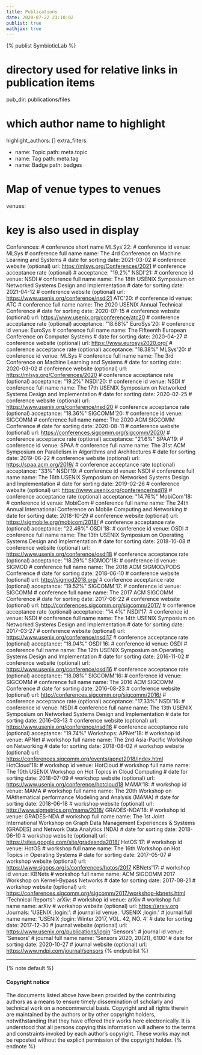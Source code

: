 ```yaml
---
title: Publications
date: 2020-07-22 23:10:02
publist: true
mathjax: true
---
```

{% publist SymbioticLab %}
# directory used for relative links in publication items
pub_dir: publications/files
# which author name to highlight
highlight_authors: []
extra_filters:
  - name: Topic
    path: meta.topic
  - name: Tag
    path: meta.tag
  - name: Badge
    path: badges
# Map of venue types to venues
venues:
  # key is also used in display
  Conferences:
    # conference short name
    MLSys'22:
      # conference id
      venue: MLSys
      # conference full name
      name: The 4rd Conference on Machine Learning and Systems
      # date for sorting
      date: 2021-03-02
      # conference website (optional)
      url: https://mlsys.org/Conferences/2021
      # conference acceptance rate (optional)
      # acceptance: "19.2%"
    NSDI'21:
      # conference id
      venue: NSDI
      # conference full name
      name: The 18th USENIX Symposium on Networked Systems Design and Implementation
      # date for sorting
      date: 2021-04-12
      # conference website (optional)
      url: https://www.usenix.org/conference/nsdi21
    ATC'20:
      # conference id
      venue: ATC
      # conference full name
      name: The 2020 USENIX Annual Technical Conference
      # date for sorting
      date: 2020-07-15
      # conference website (optional)
      url: https://www.usenix.org/conference/atc20
      # conference acceptance rate (optional)
      acceptance: "18.68%"
    EuroSys'20:
      # conference id
      venue: EuroSys
      # conference full name
      name: The Fifteenth European Conference on Computer Systems
      # date for sorting
      date: 2020-04-27
      # conference website (optional)
      url: https://www.eurosys2020.org/
      # conference acceptance rate (optional)
      acceptance: "18.38%"
    MLSys'20:
      # conference id
      venue: MLSys
      # conference full name
      name: The 3rd Conference on Machine Learning and Systems
      # date for sorting
      date: 2020-03-02
      # conference website (optional)
      url: https://mlsys.org/Conferences/2020
      # conference acceptance rate (optional)
      acceptance: "19.2%"
    NSDI'20:
      # conference id
      venue: NSDI
      # conference full name
      name: The 17th USENIX Symposium on Networked Systems Design and Implementation
      # date for sorting
      date: 2020-02-25
      # conference website (optional)
      url: https://www.usenix.org/conference/nsdi20
      # conference acceptance rate (optional)
      acceptance: "18.36%"
    SIGCOMM'20:
      # conference id
      venue: SIGCOMM
      # conference full name
      name: The 2020 ACM SIGCOMM Conference
      # date for sorting
      date: 2020-08-11
      # conference website (optional)
      url: https://conferences.sigcomm.org/sigcomm/2020/
      # conference acceptance rate (optional)
      acceptance: "21.6%"
    SPAA'19:
      # conference id
      venue: SPAA
      # conference full name
      name: The 31st ACM Symposium on Parallelism in Algorithms and Architectures
      # date for sorting
      date: 2019-06-22
      # conference website (optional)
      url: https://spaa.acm.org/2019/
      # conference acceptance rate (optional)
      acceptance: "33%"
    NSDI'19:
      # conference id
      venue: NSDI
      # conference full name
      name: The 16th USENIX Symposium on Networked Systems Design and Implementation
      # date for sorting
      date: 2019-02-26
      # conference website (optional)
      url: https://www.usenix.org/conference/nsdi19
      # conference acceptance rate (optional)
      acceptance: "14.76%"
    MobiCom'18:
      # conference id
      venue: MobiCom
      # conference full name
      name: The 24th Annual International Conference on Mobile Computing and Networking
      # date for sorting
      date: 2018-10-29
      # conference website (optional)
      url: https://sigmobile.org/mobicom/2018/
      # conference acceptance rate (optional)
      acceptance: "22.46%"
    OSDI'18:
      # conference id
      venue: OSDI
      # conference full name
      name: The 13th USENIX Symposium on Operating Systems Design and Implementation
      # date for sorting
      date: 2018-10-08
      # conference website (optional)
      url: https://www.usenix.org/conference/osdi18
      # conference acceptance rate (optional)
      acceptance: "18.29%"
    SIGMOD'18:
      # conference id
      venue: SIGMOD
      # conference full name
      name: The 2018 ACM SIGMOD/PODS Conference
      # date for sorting
      date: 2018-06-10
      # conference website (optional)
      url: http://sigmod2018.org/
      # conference acceptance rate (optional)
      acceptance: "19.52%"
    SIGCOMM'17:
      # conference id
      venue: SIGCOMM
      # conference full name
      name: The 2017 ACM SIGCOMM Conference
      # date for sorting
      date: 2017-08-22
      # conference website (optional)
      url: http://conferences.sigcomm.org/sigcomm/2017/
      # conference acceptance rate (optional)
      acceptance: "14.4%"
    NSDI'17:
      # conference id
      venue: NSDI
      # conference full name
      name: The 14th USENIX Symposium on Networked Systems Design and Implementation
      # date for sorting
      date: 2017-03-27
      # conference website (optional)
      url: https://www.usenix.org/conference/nsdi17
      # conference acceptance rate (optional)
      acceptance: "18.04%"
    OSDI'16:
      # conference id
      venue: OSDI
      # conference full name
      name: The 12th USENIX Symposium on Operating Systems Design and Implementation
      # date for sorting
      date: 2016-11-02
      # conference website (optional)
      url: https://www.usenix.org/conference/osdi16
      # conference acceptance rate (optional)
      acceptance: "18.08%"
    SIGCOMM'16:
      # conference id
      venue: SIGCOMM
      # conference full name
      name: The 2016 ACM SIGCOMM Conference
      # date for sorting
      date: 2016-08-23
      # conference website (optional)
      url: http://conferences.sigcomm.org/sigcomm/2016/
      # conference acceptance rate (optional)
      acceptance: "17.33%"
    NSDI'16:
      # conference id
      venue: NSDI
      # conference full name
      name: The 13th USENIX Symposium on Networked Systems Design and Implementation
      # date for sorting
      date: 2016-03-13
      # conference website (optional)
      url: https://www.usenix.org/conference/nsdi16
      # conference acceptance rate (optional)
      acceptance: "19.74%"
  Workshops:
    APNet'18:
      # workshop id
      venue: APNet
      # workshop full name
      name: The 2nd Asia-Pacific Workshop on Networking
      # date for sorting
      date: 2018-08-02
      # workshop website (optional)
      url: https://conferences.sigcomm.org/events/apnet2018/index.html
    HotCloud'18:
      # workshop id
      venue: HotCloud
      # workshop full name
      name: The 10th USENIX Workshop on Hot Topics in Cloud Computing
      # date for sorting
      date: 2018-07-09
      # workshop website (optional)
      url: https://www.usenix.org/conference/hotcloud18
    MAMA'18:
      # workshop id
      venue: MAMA
      # workshop full name
      name: The 20th Workshop on MAthematical performance Modeling and Analysis (MAMA)
      # date for sorting
      date: 2018-06-18
      # workshop website (optional)
      url: http://www.sigmetrics.org/mama/2018/
    GRADES-NDA'18:
      # workshop id
      venue: GRADES-NDA
      # workshop full name
      name: The 1st Joint International Workshop on Graph Data Management Experiences & Systems (GRADES) and Network Data Analytics (NDA)
      # date for sorting
      date: 2018-06-10
      # workshop website (optional)
      url: https://sites.google.com/site/gradesnda2018/
    HotOS'17:
      # workshop id
      venue: HotOS
      # workshop full name
      name: The 16th Workshop on Hot Topics in Operating Systems
      # date for sorting
      date: 2017-05-07
      # workshop website (optional)
      url: https://www.sigops.org/s/conferences/hotos/2017
    KBNets'17:
      # workshop id
      venue: KBNets
      # workshop full name
      name: ACM SIGCOMM 2017 Workshop on Kernel-Bypass Networks
      # date for sorting
      date: 2017-08-21
      # workshop website (optional)
      url: https://conferences.sigcomm.org/sigcomm/2017/workshop-kbnets.html
  'Technical Reports':
    arXiv:
      # workshop id
      venue: arXiv
      # workshop full name
      name: arXiv
      # workshop website (optional)
      url: https://arxiv.org
  Journals:
    'USENIX ;login:':
      # journal id
      venue: 'USENIX ;login:'
      # journal full name
      name: 'USENIX ;login: Winter 2017, VOL. 42, NO. 4'
      # date for sorting
      date: 2017-12-30
      # journal website (optional)
      url: https://www.usenix.org/publications/login
    'Sensors':
      # journal id
      venue: 'Sensors'
      # journal full name
      name: 'Sensors 2020, 20(21), 6100'
      # date for sorting
      date: 2020-10-27
      # journal website (optional)
      url: https://www.mdpi.com/journal/sensors
{% endpublist %}

---

{% note default %}
#### Copyright notice
The documents listed above have been provided by the contributing authors as a means to ensure timely dissemination of scholarly and technical work on a noncommercial basis. Copyright and all rights therein are maintained by the authors or by other copyright holders, notwithstanding that they have offered their works here electronically. It is understood that all persons copying this information will adhere to the terms and constraints invoked by each author’s copyright. These works may not be reposted without the explicit permission of the copyright holder.
{% endnote %}
